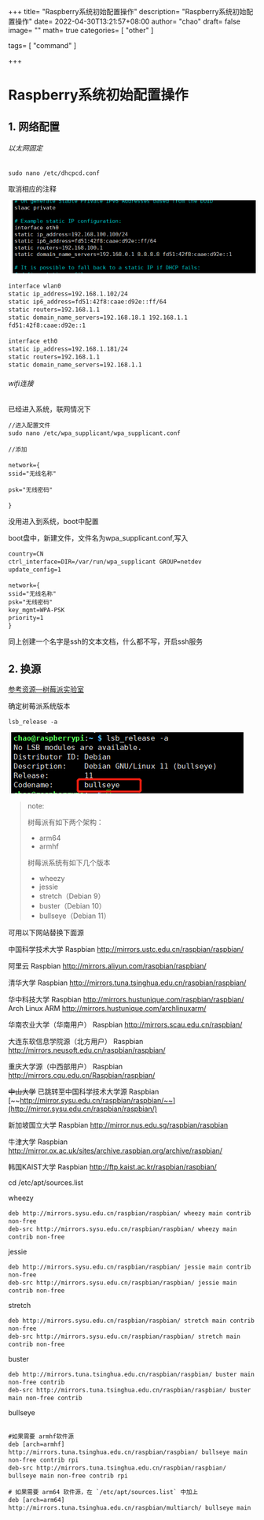 +++
title= "Raspberry系统初始配置操作"
description= "Raspberry系统初始配置操作"
date= 2022-04-30T13:21:57+08:00
author= "chao"
draft= false
image= "" 
math= true
categories= [
    "other"
]

tags=  [
    "command"
]

+++

# Raspberry系统初始配置操作

## 1. 网络配置

###### 以太网固定

~~~shell
sudo nano /etc/dhcpcd.conf
~~~

取消相应的注释

![image-20220430132728156](images/image-20220430132728156.png)

~~~shell
interface wlan0
static ip_address=192.168.1.102/24
static ip6_address=fd51:42f8:caae:d92e::ff/64
static routers=192.168.1.1
static domain_name_servers=192.168.18.1 192.168.1.1 fd51:42f8:caae:d92e::1

interface eth0
static ip_address=192.168.1.181/24
static routers=192.168.1.1
static domain_name_servers=192.168.1.1
~~~



###### wifi连接



已经进入系统，联网情况下

~~~
//进入配置文件
sudo nano /etc/wpa_supplicant/wpa_supplicant.conf

//添加

network={
ssid="无线名称"

psk="无线密码"

}

~~~

没用进入到系统，boot中配置

boot盘中，新建文件，文件名为wpa_supplicant.conf,写入

~~~shell
country=CN
ctrl_interface=DIR=/var/run/wpa_supplicant GROUP=netdev
update_config=1

network={
ssid="无线名称"
psk="无线密码"
key_mgmt=WPA-PSK
priority=1
}
~~~

同上创建一个名字是ssh的文本文档，什么都不写，开启ssh服务

## 2. 换源

[参考资源—树莓派实验室](https://shumeipai.nxez.com/2013/08/31/raspbian-chinese-software-source.html)

确定树莓派系统版本

~~~
lsb_release -a
~~~

![image-20220504112334276](images/image-20220504112334276.png)

> note:
>
> 树莓派有如下两个架构：
>
> - arm64
> - armhf
>
> 树莓派系统有如下几个版本
>
> - wheezy
> - jessie
> - stretch（Debian 9）
> - buster（Debian 10）
> - bullseye（Debian 11）

可用以下网站替换下面源

中国科学技术大学
Raspbian http://mirrors.ustc.edu.cn/raspbian/raspbian/

阿里云
Raspbian http://mirrors.aliyun.com/raspbian/raspbian/

清华大学
Raspbian http://mirrors.tuna.tsinghua.edu.cn/raspbian/raspbian/

华中科技大学
Raspbian http://mirrors.hustunique.com/raspbian/raspbian/
Arch Linux ARM http://mirrors.hustunique.com/archlinuxarm/

华南农业大学（华南用户）
Raspbian http://mirrors.scau.edu.cn/raspbian/

大连东软信息学院源（北方用户）
Raspbian http://mirrors.neusoft.edu.cn/raspbian/raspbian/

重庆大学源（中西部用户）
Raspbian http://mirrors.cqu.edu.cn/Raspbian/raspbian/

~~中山大学~~ 已跳转至中国科学技术大学源
Raspbian [~~http://mirror.sysu.edu.cn/raspbian/raspbian/~~](http://mirror.sysu.edu.cn/raspbian/raspbian/)

新加坡国立大学
Raspbian http://mirror.nus.edu.sg/raspbian/raspbian

牛津大学
Raspbian http://mirror.ox.ac.uk/sites/archive.raspbian.org/archive/raspbian/

韩国KAIST大学
Raspbian http://ftp.kaist.ac.kr/raspbian/raspbian/

 cd /etc/apt/sources.list 

wheezy

~~~
deb http://mirrors.sysu.edu.cn/raspbian/raspbian/ wheezy main contrib non-free
deb-src http://mirrors.sysu.edu.cn/raspbian/raspbian/ wheezy main contrib non-free
~~~

jessie

~~~
deb http://mirrors.sysu.edu.cn/raspbian/raspbian/ jessie main contrib non-free
deb-src http://mirrors.sysu.edu.cn/raspbian/raspbian/ jessie main contrib non-free
~~~

stretch

~~~
deb http://mirrors.sysu.edu.cn/raspbian/raspbian/ stretch main contrib non-free
deb-src http://mirrors.sysu.edu.cn/raspbian/raspbian/ stretch main contrib non-free
~~~

buster

~~~
deb http://mirrors.tuna.tsinghua.edu.cn/raspbian/raspbian/ buster main non-free contrib
deb-src http://mirrors.tuna.tsinghua.edu.cn/raspbian/raspbian/ buster main non-free contrib
~~~

bullseye

~~~

#如果需要 armhf软件源
deb [arch=armhf] http://mirrors.tuna.tsinghua.edu.cn/raspbian/raspbian/ bullseye main non-free contrib rpi
deb-src http://mirrors.tuna.tsinghua.edu.cn/raspbian/raspbian/ bullseye main non-free contrib rpi

# 如果需要 arm64 软件源，在 `/etc/apt/sources.list` 中加上
deb [arch=arm64] http://mirrors.tuna.tsinghua.edu.cn/raspbian/multiarch/ bullseye main
~~~

